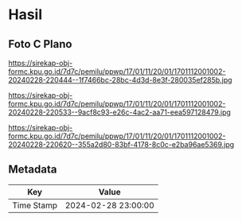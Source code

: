 # Hasil

## Foto C Plano

https://sirekap-obj-formc.kpu.go.id/7d7c/pemilu/ppwp/17/01/11/20/01/1701112001002-20240228-220444--1f7466bc-28bc-4d3d-8e3f-280035ef285b.jpg

https://sirekap-obj-formc.kpu.go.id/7d7c/pemilu/ppwp/17/01/11/20/01/1701112001002-20240228-220533--9acf8c93-e26c-4ac2-aa71-eea597128479.jpg

https://sirekap-obj-formc.kpu.go.id/7d7c/pemilu/ppwp/17/01/11/20/01/1701112001002-20240228-220620--355a2d80-83bf-4178-8c0c-e2ba96ae5369.jpg


## Metadata

| Key        | Value               |
| ---------- | ------------------- |
| Time Stamp | 2024-02-28 23:00:00 |



